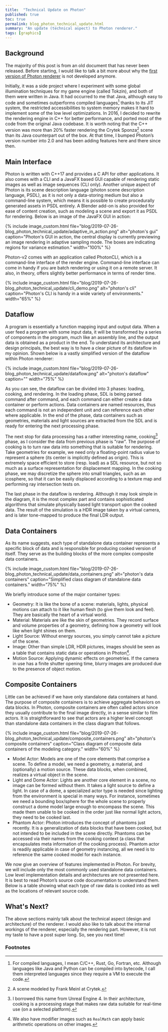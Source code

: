 ```yaml
---
title:  "Technical Update on Photon"
published: true
toc: true
permalink: blog_photon_technical_update.html
summary: "An update (technical aspect) to Photon renderer."
tags: [graphics]
---
```


## Background

The majority of this post is from an old document that has never been released. Before starting, I would like to talk a bit more about why the [first version of Photon renderer](https://github.com/TzuChieh/Photon) is not developed anymore. 

Initially, it was a side project where I experiment with some global illumination techniques for my game engine (called Tokzin), and both of them were written in Java. It had occurred to me that Java, although easy to code and sometimes outperforms compiled languages[^1] thanks to its JIT system, the restricted accessibilities to system memory makes it hard to implement some of the low level optimizations. In 2016, I decided to rewrite the rendering engine in C++ for better performance, and ported most of the code from the original Java codebase. It is worth noting that the C++ version was more than 20% faster rendering the Crytek Sponza[^2] scene than its Java counterpart out of the box. At that time, I bumped Photon’s version number into 2.0 and has been adding features here and there since then.

## Main Interface

Photon is written with C++17 and provides a C API for other applications. It also comes with a CLI and a JavaFX based GUI capable of rendering static images as well as image sequences (CLI only). Another unique aspect of Photon is its scene description language (photon scene description language, PSDL), as it is not only a data-storing medium but also a command-line system, which means it is possible to create procedurally generated assets in PSDL entirely. A Blender add-on is also provided for ease of content creation, such as modeling a scene and export it as PSDL for rendering. Below is an image of the JavaFX GUI in action:

{% include image_custom.html file="blog/2019-07-26-blog_photon_technical_update/adaptive_in_action.png" alt="photon's gui" caption="Photon's GUI in action, the central display is currently previewing an image rendering in adaptive sampling mode. The boxes are indicating regions for variance estimation." width="100%" %}

Photon-v2 comes with an application called PhotonCLI, which is a command-line interface of the render engine. Command-line interface can come in handy if you are batch rendering or using it on a remote server. It also, in theory, offers slightly better performance in terms of render time.

{% include image_custom.html file="blog/2019-07-26-blog_photon_technical_update/cli_demo.png" alt="photon's cli" caption="Photon's CLI is handy in a wide variety of environments." width="65%" %}

## Dataflow

A program is essentially a function mapping input and output data. When a user feed a program with some input data, it will be transformed by a series of components in the program, much like an assembly line, and the output data is obtained as a product in the end. To understand its architecture and design principals, the best way is to have a clear picture of its dataflow in my opinion. Shown below is a vastly simplified version of the dataflow within Photon renderer:

{% include image_custom.html file="blog/2019-07-26-blog_photon_technical_update/dataflow.png" alt="photon's dataflow" caption="" width="75%" %}

As you can see, the dataflow can be divided into 3 phases: loading, cooking, and rendering. In the loading phase, SDL is being parsed command after command, and each command can either create a data container or perform actions. Data containers are named resources, thus each command is not an independent unit and can reference each other where applicable. In the end of the phase, data containers such as geometries, materials and light sources are extracted from the SDL and is ready for entering the next processing phase.

The next stop for data processing has a rather interesting name, cooking[^3] phase, as I consider the data from previous phase is "raw". The purpose of cooking is to turn raw data into something that is suitable for rendering. Take geometries for example, we need only a floating-point radius value to represent a sphere (its center is implicitly defined as origin). This is extremely space efficient to store (resp. load) as a SDL resource, but not so much as a surface representation for displacement mapping. In the cooking phase, we may discretize the sphere into small triangles, such as an icosphere, so that it can be easily displaced according to a texture map and performing ray intersection tests on.

The last phase in the dataflow is rendering. Although it may look simple in the diagram, it is the most complex part and contains sophisticated algorithms that simulate physically based light transport upon the cooked data. The result of the simulation is a HDR image taken by a virtual camera, and is later tone-mapped to produce the final LDR output.

## Data Containers

As its name suggests, each type of standalone data container represents a specific block of data and is responsible for producing cooked version of itself. They serve as the building blocks of the more complex composite data containers.

{% include image_custom.html file="blog/2019-07-26-blog_photon_technical_update/data_containers.png" alt="photon's data containers" caption="Simplified class diagram of standalone data containers." width="75%" %}

We briefly introduce some of the major container types:

* Geometry: It is like the bone of a scene: materials, lights, physical motions can attach to it like human flesh (to give them look and feel). They are basically the heart of a virtual world.
* Material: Materials are like the skin of geometries. They record surface and volume properties of a geometry, defining how a geometry will look like when light shines on them.
* Light Source: Without energy sources, you simply cannot take a picture of the scene.
* Image: Other than simple LDR, HDR pictures, images should be seen as a table that contains static data or operations in Photon[^4].
* Motion Source: Applying dynamic effects on geometries. If the camera in use has a finite shutter opening time, blurry images are produced due to the presence of object motion.

## Composite Containers

Little can be achieved if we have only standalone data containers at hand. The purpose of composite containers is to achieve aggregate behaviors on data blocks. In Photon, composite containers are often called actors since they usually contribute to the final image directly, in a sense similar to film actors. It is straightforward to see that actors are a higher level concept than standalone data containers in the class diagram that follows.

{% include image_custom.html file="blog/2019-07-26-blog_photon_technical_update/composite_containers.png" alt="photon's composite containers" caption="Class diagram of composite data containers of the modeling category." width="60%" %}

* Model Actor: Models are one of the core elements that comprise a scene. To define a model, we need a geometry, a material, and (optionally) a motion source. These data blocks, when combined, realizes a virtual object in the scene.
* Light and Dome Actor: Lights are another core element in a scene, no image can be formed without them. It takes a light source to define a light. In case of a dome, a specialized actor type is needed since lighting from the environment is special in many ways. For instance, sometimes we need a bounding box/sphere for the whole scene to properly construct a dome model large enough to encompass the scene. This made them unable to be cooked in the order just like normal light actors, they need to be cooked last.
* Phantom Actor: Photon introduces the concept of phantoms just recently. It is a generalization of data blocks that have been cooked, but not intended to be included in the scene directly. Phantoms can be accessed via their names from the cooking context (a class that encapsulates meta information of the cooking process). Phantom actor is readily applicable in case of geometry instancing, all we need is to reference the same cooked model for each instance.

We now give an overview of features implemented in Photon. For brevity, we will include only the most commonly used standalone data containers. Low level implementation details and architectures are not presented here. It is best to read Photon’s source code documentation to understand them. Below is a table showing what each type of raw data is cooked into as well as the locations of relevant source code.

## What's Next?

The above sections mainly talk about the technical aspect (design and architecture) of the renderer. I would also like to talk about the internal workings of the renderer, especially the rendering part. However, it is not my taste to have a post super long. So, see you next time!


### Footnotes

[^1]: For compiled languages, I mean C/C++, Rust, Go, Fortran, etc. Although languages like Java and Python can be compiled into bytecode, I call them interpreted languages since they require a VM to execute the code.
[^2]: A scene modeled by Frank Meinl at Crytek.
[^3]: I borrowed this name from Unreal Engine 4. In their architecture, cooking is a processing stage that makes raw data suitable for real-time use (on a selected platform).
[^4]: We also have modifier images such as `RealMath` can apply basic arithmetic operations on other images.

